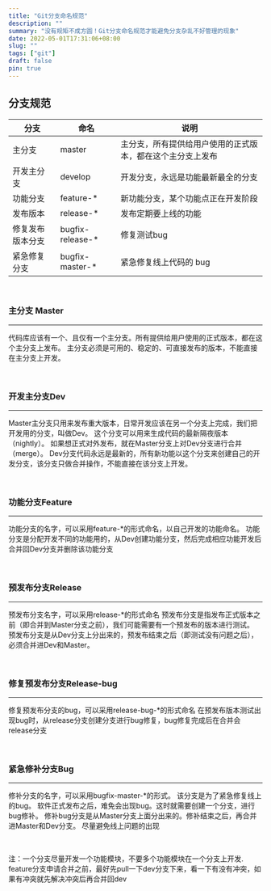 ```yaml
---
title: "Git分支命名规范"
description: ""
summary: "没有规矩不成方圆！Git分支命名规范才能避免分支杂乱不好管理的现象"
date: 2022-05-01T17:31:06+08:00
slug: ""
tags: ["git"]
draft: false
pin: true
---
```

## 分支规范

|分支|命名|说明|
|---|---|---|
|主分支|master|主分支，所有提供给用户使用的正式版本，都在这个主分支上发布|
|开发主分支|develop|开发分支，永远是功能最新最全的分支|
|功能分支|feature-*|新功能分支，某个功能点正在开发阶段|
|发布版本|release-*|发布定期要上线的功能|
|修复发布版本分支|bugfix-release-*|修复测试bug|
|紧急修复分支|bugfix-master-*|紧急修复线上代码的 bug|

<br>

### 主分支 Master

---

代码库应该有一个、且仅有一个主分支。所有提供给用户使用的正式版本，都在这个主分支上发布。
主分支必须是可用的、稳定的、可直接发布的版本，不能直接在主分支上开发。

<br>

### 开发主分支Dev

---

Master主分支只用来发布重大版本，日常开发应该在另一个分支上完成，我们把开发用的分支，叫做Dev。
这个分支可以用来生成代码的最新隔夜版本（nightly）。
如果想正式对外发布，就在Master分支上对Dev分支进行合并（merge）。
Dev分支代码永远是最新的，所有新功能以这个分支来创建自己的开发分支，该分支只做合并操作，不能直接在该分支上开发。

<br>

### 功能分支Feature

---

功能分支的名字，可以采用feature-*的形式命名，以自己开发的功能命名。
功能分支是分配开发不同的功能用的，从Dev创建功能分支，然后完成相应功能开发后合并回Dev分支并删除该功能分支

<br>

### 预发布分支Release

---

预发布分支名字，可以采用release-*的形式命名
预发布分支是指发布正式版本之前（即合并到Master分支之前），我们可能需要有一个预发布的版本进行测试。
预发布分支是从Dev分支上分出来的，预发布结束之后（即测试没有问题之后），必须合并进Dev和Master。

<br>

### 修复预发布分支Release-bug

---

修复预发布分支的bug，可以采用release-bug-*的形式命名
在预发布版本测试出现bug时，从release分支创建分支进行bug修复，bug修复完成后在合并会release分支

<br>

### 紧急修补分支Bug

---

修补分支的名字，可以采用bugfix-master-*的形式。
该分支是为了紧急修复线上的bug。
软件正式发布之后，难免会出现bug。这时就需要创建一个分支，进行bug修补。
修补bug分支是从Master分支上面分出来的。修补结束之后，再合并进Master和Dev分支。
尽量避免线上问题的出现

<br>

注：一个分支尽量开发一个功能模块，不要多个功能模块在一个分支上开发.
feature分支申请合并之前，最好先pull一下dev分支下来，看一下有没有冲突，如果有冲突就先解决冲突后再合并回dev
